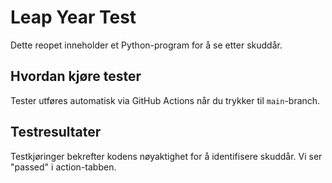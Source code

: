 # Leap Year Test

Dette reopet inneholder et Python-program for å se etter skuddår.

## Hvordan kjøre tester

Tester utføres automatisk via GitHub Actions når du trykker til `main`-branch.

## Testresultater

Testkjøringer bekrefter kodens nøyaktighet for å identifisere skuddår. Vi ser "passed" i action-tabben.
